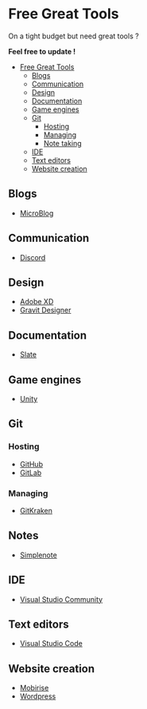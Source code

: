 # Free Great Tools
On a tight budget but need great tools ?

**Feel free to update !**

<!-- TOC -->

- [Free Great Tools](#free-great-tools)
    - [Blogs](#blogs)
    - [Communication](#communication)
    - [Design](#design)
    - [Documentation](#documentation)
    - [Game engines](#game-engines)
    - [Git](#git)
        - [Hosting](#hosting)
        - [Managing](#managing)
        - [Note taking](#note-taking)
    - [IDE](#ide)
    - [Text editors](#text-editors)
    - [Website creation](#website-creation)

<!-- /TOC -->

## Blogs

- [MicroBlog](http://micro.blog/)

## Communication

- [Discord](https://discordapp.com/ )

## Design

- [Adobe XD](https://www.adobe.com/products/xd.html)
- [Gravit Designer](https://www.designer.io)

## Documentation

- [Slate](https://github.com/lord/slate)

## Game engines

- [Unity](http://unity3d.com/)

## Git

### Hosting

- [GitHub](https://github.com/)
- [GitLab](https://gitlab.com/)

### Managing

- [GitKraken](http://gitkraken.com/)

## Notes

- [Simplenote](https://simplenote.com/)

## IDE

- [Visual Studio Community](https://visualstudio.microsoft.com/vs/)

## Text editors

- [Visual Studio Code](https://code.visualstudio.com/)

## Website creation

- [Mobirise](https://mobirise.com/fr/)
- [Wordpress](https://wordpress.org)

